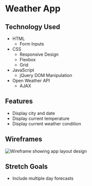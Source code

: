 # Weather App

## Technology Used
* HTML
    * Form Inputs
* CSS
    * Responsive Design
    * Flexbox
    * Grid
* JavaScript
    * jQuery DOM Manipulation
* Open Weather API
    * AJAX

## Features
* Display city and date
* Display current temperature
* Display current weather condition

## Wireframes
![Wireframe showing app layout design](./weather-app-wireframe)

## Stretch Goals
* Include multiple day forecasts